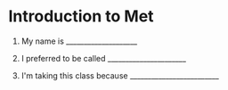 # Introduction to Met

1. My name is ____________________

1. I preferred to be called ______________________

1. I'm taking this class because _________________________
